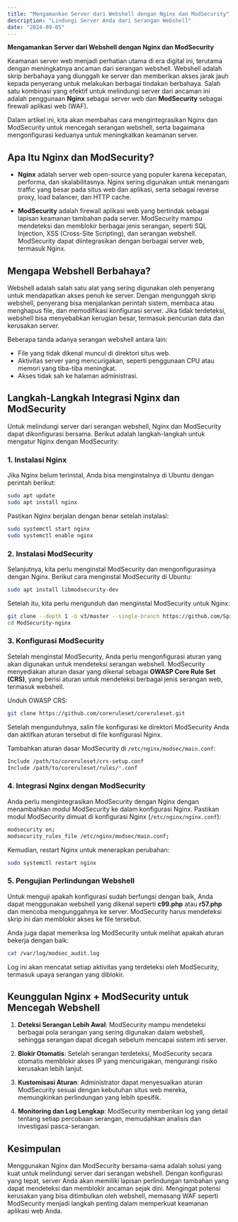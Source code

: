 ```yaml
---
title: "Mengamankan Server dari Webshell dengan Nginx dan ModSecurity"
description: "Lindungi Server Anda dari Serangan Webshell"
date: "2024-09-05"
---
```


**Mengamankan Server dari Webshell dengan Nginx dan ModSecurity**

Keamanan server web menjadi perhatian utama di era digital ini, terutama dengan meningkatnya ancaman dari serangan webshell. Webshell adalah skrip berbahaya yang diunggah ke server dan memberikan akses jarak jauh kepada penyerang untuk melakukan berbagai tindakan berbahaya. Salah satu kombinasi yang efektif untuk melindungi server dari ancaman ini adalah penggunaan **Nginx** sebagai server web dan **ModSecurity** sebagai firewall aplikasi web (WAF).

Dalam artikel ini, kita akan membahas cara mengintegrasikan Nginx dan ModSecurity untuk mencegah serangan webshell, serta bagaimana mengonfigurasi keduanya untuk meningkatkan keamanan server.

## Apa Itu Nginx dan ModSecurity?

- **Nginx** adalah server web open-source yang populer karena kecepatan, performa, dan skalabilitasnya. Nginx sering digunakan untuk menangani traffic yang besar pada situs web dan aplikasi, serta sebagai reverse proxy, load balancer, dan HTTP cache.

- **ModSecurity** adalah firewall aplikasi web yang bertindak sebagai lapisan keamanan tambahan pada server. ModSecurity mampu mendeteksi dan memblokir berbagai jenis serangan, seperti SQL Injection, XSS (Cross-Site Scripting), dan serangan webshell. ModSecurity dapat diintegrasikan dengan berbagai server web, termasuk Nginx.

## Mengapa Webshell Berbahaya?

Webshell adalah salah satu alat yang sering digunakan oleh penyerang untuk mendapatkan akses penuh ke server. Dengan mengunggah skrip webshell, penyerang bisa menjalankan perintah sistem, membaca atau menghapus file, dan memodifikasi konfigurasi server. Jika tidak terdeteksi, webshell bisa menyebabkan kerugian besar, termasuk pencurian data dan kerusakan server.

Beberapa tanda adanya serangan webshell antara lain:

- File yang tidak dikenal muncul di direktori situs web.
- Aktivitas server yang mencurigakan, seperti penggunaan CPU atau memori yang tiba-tiba meningkat.
- Akses tidak sah ke halaman administrasi.

## Langkah-Langkah Integrasi Nginx dan ModSecurity

Untuk melindungi server dari serangan webshell, Nginx dan ModSecurity dapat dikonfigurasi bersama. Berikut adalah langkah-langkah untuk mengatur Nginx dengan ModSecurity:

### 1. Instalasi Nginx

Jika Nginx belum terinstal, Anda bisa menginstalnya di Ubuntu dengan perintah berikut:

```bash
sudo apt update
sudo apt install nginx
```

Pastikan Nginx berjalan dengan benar setelah instalasi:

```bash
sudo systemctl start nginx
sudo systemctl enable nginx
```

### 2. Instalasi ModSecurity

Selanjutnya, kita perlu menginstal ModSecurity dan mengonfigurasinya dengan Nginx. Berikut cara menginstal ModSecurity di Ubuntu:

```bash
sudo apt install libmodsecurity-dev
```

Setelah itu, kita perlu mengunduh dan menginstal ModSecurity untuk Nginx:

```bash
git clone --depth 1 -b v3/master --single-branch https://github.com/SpiderLabs/ModSecurity-nginx.git
cd ModSecurity-nginx
```

### 3. Konfigurasi ModSecurity

Setelah menginstal ModSecurity, Anda perlu mengonfigurasi aturan yang akan digunakan untuk mendeteksi serangan webshell. ModSecurity menyediakan aturan dasar yang dikenal sebagai **OWASP Core Rule Set (CRS)**, yang berisi aturan untuk mendeteksi berbagai jenis serangan web, termasuk webshell.

Unduh OWASP CRS:

```bash
git clone https://github.com/coreruleset/coreruleset.git
```

Setelah mengunduhnya, salin file konfigurasi ke direktori ModSecurity Anda dan aktifkan aturan tersebut di file konfigurasi Nginx.

Tambahkan aturan dasar ModSecurity di `/etc/nginx/modsec/main.conf`:

```bash
Include /path/to/coreruleset/crs-setup.conf
Include /path/to/coreruleset/rules/*.conf
```

### 4. Integrasi Nginx dengan ModSecurity

Anda perlu mengintegrasikan ModSecurity dengan Nginx dengan menambahkan modul ModSecurity ke dalam konfigurasi Nginx. Pastikan modul ModSecurity dimuat di konfigurasi Nginx (`/etc/nginx/nginx.conf`):

```bash
modsecurity on;
modsecurity_rules_file /etc/nginx/modsec/main.conf;
```

Kemudian, restart Nginx untuk menerapkan perubahan:

```bash
sudo systemctl restart nginx
```

### 5. Pengujian Perlindungan Webshell

Untuk menguji apakah konfigurasi sudah berfungsi dengan baik, Anda dapat menggunakan webshell yang dikenal seperti **c99.php** atau **r57.php** dan mencoba mengunggahnya ke server. ModSecurity harus mendeteksi skrip ini dan memblokir akses ke file tersebut.

Anda juga dapat memeriksa log ModSecurity untuk melihat apakah aturan bekerja dengan baik:

```bash
cat /var/log/modsec_audit.log
```

Log ini akan mencatat setiap aktivitas yang terdeteksi oleh ModSecurity, termasuk upaya serangan yang diblokir.

## Keunggulan Nginx + ModSecurity untuk Mencegah Webshell

1. **Deteksi Serangan Lebih Awal**: ModSecurity mampu mendeteksi berbagai pola serangan yang sering digunakan dalam webshell, sehingga serangan dapat dicegah sebelum mencapai sistem inti server.
  
2. **Blokir Otomatis**: Setelah serangan terdeteksi, ModSecurity secara otomatis memblokir akses IP yang mencurigakan, mengurangi risiko kerusakan lebih lanjut.

3. **Kustomisasi Aturan**: Administrator dapat menyesuaikan aturan ModSecurity sesuai dengan kebutuhan situs web mereka, memungkinkan perlindungan yang lebih spesifik.

4. **Monitoring dan Log Lengkap**: ModSecurity memberikan log yang detail tentang setiap percobaan serangan, memudahkan analisis dan investigasi pasca-serangan.

## Kesimpulan

Menggunakan Nginx dan ModSecurity bersama-sama adalah solusi yang kuat untuk melindungi server dari serangan webshell. Dengan konfigurasi yang tepat, server Anda akan memiliki lapisan perlindungan tambahan yang dapat mendeteksi dan memblokir ancaman sejak dini. Mengingat potensi kerusakan yang bisa ditimbulkan oleh webshell, memasang WAF seperti ModSecurity menjadi langkah penting dalam memperkuat keamanan aplikasi web Anda.
